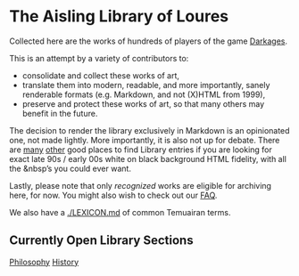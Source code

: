 # The Aisling Library of Loures

Collected here are the works of hundreds of players of the game [Darkages](http://www.darkages.com).

This is an attempt by a variety of contributors to:

* consolidate and collect these works of art,
* translate them into modern, readable, and more importantly, sanely renderable formats (e.g. Markdown, and not (X)HTML from 1999),
* preserve and protect these works of art, so that many others may benefit in the future.

The decision to render the library exclusively in Markdown is an opinionated
one, not made lightly. More importantly, it is also not up for debate. There
are [many](http://milethlibrary.weebly.com/philosophy.html)
[other](http://darkages.com/community.html) good places to find Library entries
if you are looking for exact late 90s / early 00s white on black background
HTML fidelity, with all the &nbsp’s you could ever want.

Lastly, please note that only *recognized* works are eligible for archiving
here, for now. You might also wish to check out our [FAQ](./FAQ.md).

We also have a [./LEXICON.md](lexicon) of common Temuairan terms.

## Currently Open Library Sections

[Philosophy](./Philosophy/README.md)
[History](./History/README.md)
